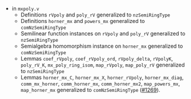 - in `mxpoly.v`
  + Definitions `rVpoly` and `poly_rV` generalized to `nzSemiRingType`
  + Definitions `horner_mx` and `powers_mx` generalized to `comNzSemiRingType`
  + Semilinear function instances on `rVpoly` and `poly_rV` generalized to
    `nzSemiRingType`
  + Semialgebra homomorphism instance on `horner_mx` generalized to
    `comNzSemiRingType`
  + Lemmas `coef_rVpoly`, `coef_rVpoly_ord`, `rVpoly_delta`, `rVpolyK`,
    `poly_rV_K`, `mx_poly_ring_isom`, `map_rVpoly`, `map_poly_rV` generalized to
    `nzSemiRingType`
  + Lemmas `horner_mx_C`, `horner_mx_X`, `horner_rVpoly`, `horner_mx_diag`,
    `comm_mx_horner`, `comm_horner_mx`, `comm_horner_mx2`, `map_powers_mx`,
    `map_horner_mx` generalized to `comNzSemiRingType`
    ([#1269](https://github.com/math-comp/math-comp/pull/1269)).
